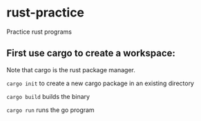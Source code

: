 # rust-practice
Practice rust programs 

## First use cargo to create a workspace: 

Note that cargo is the rust package manager. 

`cargo init` to create a new cargo package in an existing directory 

`cargo build` builds the binary

`cargo run` runs the go program 